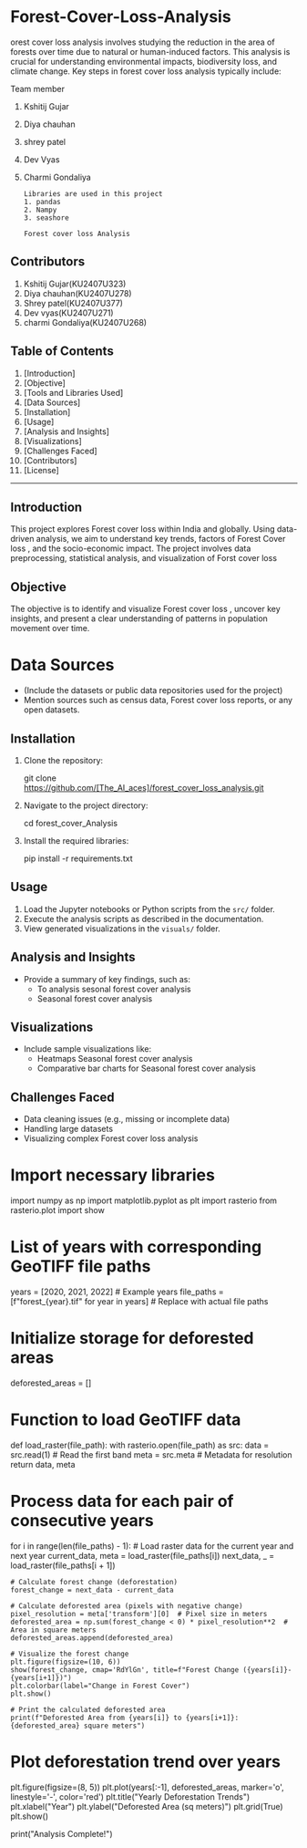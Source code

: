 # Forest-Cover-Loss-Analysis
orest cover loss analysis involves studying the reduction in the area of forests over time due to natural or human-induced factors. This analysis is crucial for understanding environmental impacts, biodiversity loss, and climate change. Key steps in forest cover loss analysis typically include: 


Team member 
1. Kshitij Gujar
2. Diya chauhan
3. shrey patel
4. Dev Vyas
5. Charmi Gondaliya


       Libraries are used in this project 
       1. pandas 
       2. Nampy 
       3. seashore 

       Forest cover loss Analysis 

## Contributors
1. Kshitij Gujar(KU2407U323)
2. Diya chauhan(KU2407U278)
3. Shrey patel(KU2407U377)
4. Dev vyas(KU2407U271)
5. charmi Gondaliya(KU2407U268)

  

## Table of Contents
1. [Introduction]
2. [Objective]
3. [Tools and Libraries Used]
4. [Data Sources]
5. [Installation]
6. [Usage]
7. [Analysis and Insights]
8. [Visualizations]
9. [Challenges Faced]
10. [Contributors]
11. [License]

---

## Introduction
This project explores Forest cover loss  within India and globally. Using data-driven analysis, we aim to understand key trends, factors of Forest Cover loss , and the socio-economic impact. The project involves data preprocessing, statistical analysis, and visualization of Forst cover loss 

## Objective
The objective is to identify and visualize Forest cover loss , uncover key insights, and present a clear understanding of patterns in population movement over time. 


# Data Sources
- (Include the datasets or public data repositories used for the project)
- Mention sources such as census data, Forest cover loss  reports, or any open datasets.

## Installation
1. Clone the repository:

   git clone https://github.com/[The_AI_aces]/forest_cover_loss_analysis.git 

2. Navigate to the project directory:

   cd forest_cover_Analysis

3. Install the required libraries:

   pip install -r requirements.txt


## Usage
1. Load the Jupyter notebooks or Python scripts from the `src/` folder.
2. Execute the analysis scripts as described in the documentation.
3. View generated visualizations in the `visuals/` folder.

## Analysis and Insights
- Provide a summary of key findings, such as:
  - To analysis sesonal forest cover analysis 
  - Seasonal forest cover analysis  
  

## Visualizations
- Include sample visualizations like:
  - Heatmaps Seasonal forest cover analysis 
  - Comparative bar charts for Seasonal forest cover analysis   

## Challenges Faced
- Data cleaning issues (e.g., missing or incomplete data) 
- Handling large datasets
- Visualizing complex Forest cover  loss analysis 


# Import necessary libraries
import numpy as np
import matplotlib.pyplot as plt
import rasterio
from rasterio.plot import show

# List of years with corresponding GeoTIFF file paths
years = [2020, 2021, 2022]  # Example years
file_paths = [f"forest_{year}.tif" for year in years]  # Replace with actual file paths

# Initialize storage for deforested areas
deforested_areas = []

# Function to load GeoTIFF data
def load_raster(file_path):
    with rasterio.open(file_path) as src:
        data = src.read(1)  # Read the first band
        meta = src.meta  # Metadata for resolution
    return data, meta

# Process data for each pair of consecutive years
for i in range(len(file_paths) - 1):
    # Load raster data for the current year and next year
    current_data, meta = load_raster(file_paths[i])
    next_data, _ = load_raster(file_paths[i + 1])

    # Calculate forest change (deforestation)
    forest_change = next_data - current_data

    # Calculate deforested area (pixels with negative change)
    pixel_resolution = meta['transform'][0]  # Pixel size in meters
    deforested_area = np.sum(forest_change < 0) * pixel_resolution**2  # Area in square meters
    deforested_areas.append(deforested_area)

    # Visualize the forest change
    plt.figure(figsize=(10, 6))
    show(forest_change, cmap='RdYlGn', title=f"Forest Change ({years[i]}-{years[i+1]})")
    plt.colorbar(label="Change in Forest Cover")
    plt.show()

    # Print the calculated deforested area
    print(f"Deforested Area from {years[i]} to {years[i+1]}: {deforested_area} square meters")

# Plot deforestation trend over years
plt.figure(figsize=(8, 5))
plt.plot(years[:-1], deforested_areas, marker='o', linestyle='-', color='red')
plt.title("Yearly Deforestation Trends")
plt.xlabel("Year")
plt.ylabel("Deforested Area (sq meters)")
plt.grid(True)
plt.show()

print("Analysis Complete!")
